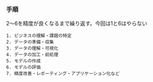 ### 手順
2〜6を精度が良くなるまで繰り返す。今回は1と6はやらない
```
1. ビジネスの理解・課題の特定
2. データの準備・収集
3. データの理解・可視化
4. データの加工・前処理
5. モデルの作成
6. モデルの評価
7. 精度改善・レポーティング・アプリケーション化など
```
